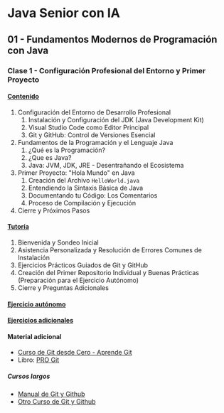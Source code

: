 # Java Senior con IA

## 01 - Fundamentos Modernos de Programación con Java

### Clase 1 - Configuración Profesional del Entorno y Primer Proyecto

#### [Contenido](1-contenido.md)

1. Configuración del Entorno de Desarrollo Profesional
    1. Instalación y Configuración del JDK (Java Development Kit)
    2. Visual Studio Code como Editor Principal
    3. Git y GitHub: Control de Versiones Esencial
2. Fundamentos de la Programación y el Lenguaje Java
    1. ¿Qué es la Programación?
    2. ¿Que es Java?
    3. Java: JVM, JDK, JRE - Desentrañando el Ecosistema
3. Primer Proyecto: "Hola Mundo" en Java
    1. Creación del Archivo `HelloWorld.java`
    2. Entendiendo la Sintaxis Básica de Java
    3. Documentando tu Código: Los Comentarios
    4. Proceso de Compilación y Ejecución
4. Cierre y Próximos Pasos

#### [Tutoría](2-tutoria.md)

1. Bienvenida y Sondeo Inicial
2. Asistencia Personalizada y Resolución de Errores Comunes de Instalación
3. Ejercicios Prácticos Guiados de Git y GitHub
4. Creación del Primer Repositorio Individual y Buenas Prácticas (Preparación para el Ejercicio Autónomo)
5. Cierre y Preguntas Adicionales

#### [Ejercicio autónomo](3-ejercicio.md)

#### [Ejercicios adicionales](4-ejercicios_adicionales.md)

#### Material adicional

- [Curso de Git desde Cero - Aprende Git](https://youtu.be/h2ZzlNVl-nI)
- Libro: [PRO Git](https://github.com/progit/progit2-es/releases/download/2.1.23/progit.pdf)

##### Cursos largos

- [Manual de Git y Github](https://youtu.be/j8CSUPIB8mA?list=PLvimn1Ins-43-1sXQmGZPWLjNjPyGNi0R)
- [Otro Curso de Git y Github](https://youtu.be/ANF1X42_ae4?list=PLU8oAlHdN5BlyaPFiNQcV0xDqy0eR35aU)
